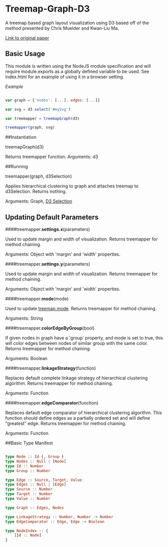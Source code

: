 # Treemap-Graph-D3

A treemap based graph layout visualization using D3 based off of the method presented by Chris Muelder and Kwan-Liu Ma.

[Link to original paper](http://vis.cs.ucdavis.edu/papers/2008-pacificvis-treemaplayout-final.pdf)

## Basic Usage

This module is written using the NodeJS module specification and will require module.exports 
as a globally defined variable to be used. See index.html for an example of using it in a browser setting.

*Example*
```javascript

var graph = {'nodes': [...], edges: [...]}

var svg = d3.select('#mySvg')

var treemapper = treemapGraph(d3)

treemapper(graph, svg)

```

##Instantiation

treemapGraph(d3)

Returns treemapper function.
Arguments: d3

##Running

treemapper(graph, d3Selection)

Applies hierarchical clustering to graph and attaches treemap to d3Selection. Returns nothing.


Arguments: Graph, [D3 Selection](https://github.com/mbostock/d3/wiki/Selections)

## Updating Default Parameters

####treemapper.<b>settings.x</b>(parameters)

Used to update margin and width of visualization. Returns treemapper for method chaining.


Arguments: Object with 'margin' and 'width' properties.


####treemapper.<b>settings.y</b>(parameters)

Used to update margin and width of visualization. Returns treemapper for method chaining.


Arguments: Object with 'margin' and 'width' properties.

####treemapper.<b>mode</b>(mode)

Used to update [treemap mode](https://github.com/mbostock/d3/wiki/Treemap-Layout#mode). Returns treemapper for method chaining.


Arguments: String

####treemapper.<b>colorEdgeByGroup</b>(bool)

 
If given nodes in graph have a 'group' property, and mode is set to true, this will color edges between nodes of similar group with the same color. Returns treemapper for method chaining.


Arguments: Boolean

####treemapper.<b>linkageStrategy</b>(function)

Replaces default complete linkage strategy of hierarchical clustering algorithm. Returns treemapper for method chaining.


Arguments: Function

####treemapper.<b>edgeComparator</b>(function)

Replaces default edge comparator of hierarchical clustering algorithm. This function should define edges as a partially ordered set and will define "greatest" edge. Returns treemapper for method chaining.


Arguments: Function

##Basic Type Manifest

```Haskell

type Node :: Id {, Group }
type Nodes :: Null | [Node]
type Id :: Number
type Group :: Number

type Edge :: Source, Target, Value
type Edges :: Null | [Edge]
type Source :: Number
type Target :: Number
type Value :: Number

type Graph :: Edges, Nodes

type LinkageStrategy :: Number, Number -> Number
type EdgeComparator :: Edge, Edge -> Boolean  

type NodeIndex :: {
    [Id :: Node]
}

```



